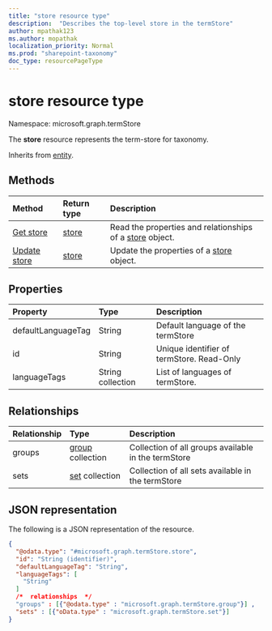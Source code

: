 ```yaml
---
title: "store resource type"
description:  "Describes the top-level store in the termStore"
author: mpathak123
ms.author: mopathak
localization_priority: Normal
ms.prod: "sharepoint-taxonomy"
doc_type: resourcePageType
---
```


# store resource type

Namespace: microsoft.graph.termStore

The **store** resource represents the term-store for taxonomy.


Inherits from [entity](../resources/entity.md).

## Methods
|Method|Return type|Description|
|:---|:---|:---|
|[Get store](../api/termstore-store-get.md)|[store](../resources/termstore-store.md)|Read the properties and relationships of a [store](../resources/termstore-store.md) object.|
|[Update store](../api/termstore-store-update.md)|[store](../resources/termstore-store.md)|Update the properties of a [store](../resources/termstore-store.md) object.|

## Properties
|Property|Type|Description
|:---|:---|:---
|defaultLanguageTag|String|Default language of the termStore
|id|String|Unique identifier of termStore. Read-Only
|languageTags|String collection|List of languages of termStore.

## Relationships
|Relationship|Type|Description
|:---|:---|:---
|groups|[group](../resources/termstore-group.md) collection|Collection of all groups available in the termStore
|sets|[set](../resources/termstore-set.md) collection|Collection of all sets available in the termStore

## JSON representation
The following is a JSON representation of the resource.
<!-- {
  "blockType": "resource",
  "keyProperty": "id",
  "@odata.type": "microsoft.graph.termStore.store",
  "baseType": "microsoft.graph.entity",
  "openType": false
}
-->
``` json
{
  "@odata.type": "#microsoft.graph.termStore.store",
  "id": "String (identifier)",
  "defaultLanguageTag": "String",
  "languageTags": [
    "String"
  ]
  /*  relationships  */
  "groups" : [{"@odata.type" : "microsoft.graph.termStore.group"}] ,
  "sets" : [{"oData.type" : "microsoft.graph.termStore.set"}]
}
```

<!--
{
  "type": "#page.annotation",
  "description": "TermStore is the top-level entity used for managing taxonomy for a client",
  "keywords": "termStore,facet,resource",
  "section": "documentation",
  "tocPath": "TermStore",
  "tocBookmarks": {
    "Resources/termStore.store": "#"
  },
  "suppressions": []
}
-->
